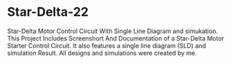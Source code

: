 # Star-Delta-22
Star-Delta Motor Control Circuit With Single Line Diagram and simukation. This Project Includes Screenshort And Documentation of a Star-Delta Motor Starter Control Circuit. It also features a single line diagram (SLD) and simulation Result. All designs and simulations were created by me.

